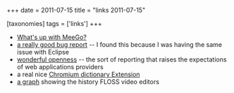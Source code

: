 +++
date = 2011-07-15
title = "links 2011-07-15"

[taxonomies]
tags = ['links']
+++

-   [What's up with MeeGo?]
-   [a really good bug report] -- I found this because I was having the
    same issue with Eclipse
-   [wonderful openness][a really good bug report] -- the sort of
    reporting that raises the expectations of web applications providers
-   a real nice [Chromium dictionary Extension]
-   [a graph] showing the history FLOSS video editors

  [What's up with MeeGo?]: http://bergie.iki.fi/blog/understanding_meego/
  [a really good bug report]: https://bugs.eclipse.org/bugs/show_bug.cgi?id=340298
  [Chromium dictionary Extension]: https://chrome.google.com/webstore/detail/google-dictionary-by-goog/mgijmajocgfcbeboacabfgobmjgjcoja
  [a graph]: http://www.pitivi.org/i/history.png
